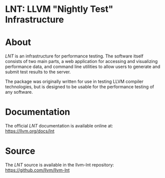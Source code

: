 LNT: LLVM "Nightly Test" Infrastructure
=======================================

About
=====

*LNT* is an infrastructure for performance testing. The software itself
consists of two main parts, a web application for accessing and visualizing
performance data, and command line utilities to allow users to generate and
submit test results to the server.

The package was originally written for use in testing LLVM compiler
technologies, but is designed to be usable for the performance testing of any
software.


Documentation
=============

The official *LNT* documentation is available online at:
  https://llvm.org/docs/lnt


Source
======

The *LNT* source is available in the llvm-lnt repository:
  https://github.com/llvm/llvm-lnt

